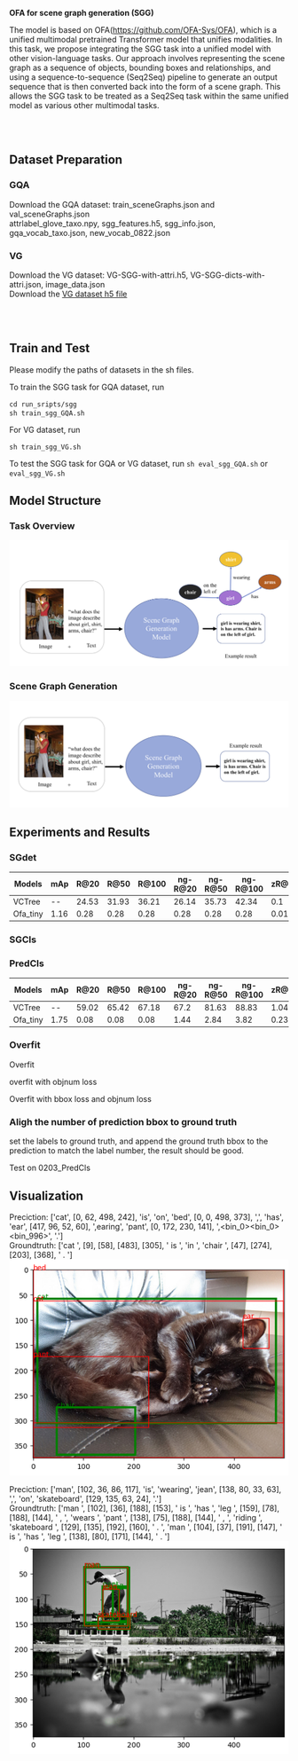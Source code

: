 **OFA for scene graph generation (SGG)**

The model is based on OFA(https://github.com/OFA-Sys/OFA), which is a unified multimodal pretrained Transformer model that unifies modalities. In this task, we propose integrating the SGG task into a unified model with other vision-language tasks. Our approach
involves representing the scene graph as a sequence of objects, bounding boxes and relationships, and using a sequence-to-sequence (Seq2Seq) pipeline to generate an output sequence that is then converted back into the form of a scene graph. This allows the SGG task to be treated as a Seq2Seq task within the same unified model as various other multimodal tasks.


<br></br>

## Dataset Preparation
### GQA
Download the GQA dataset: train_sceneGraphs.json and val_sceneGraphs.json  
attrlabel_glove_taxo.npy, sgg_features.h5, sgg_info.json, gqa_vocab_taxo.json, new_vocab_0822.json  

### VG
Download the VG dataset: VG-SGG-with-attri.h5, VG-SGG-dicts-with-attri.json, image_data.json  
Download the [VG dataset h5 file](https://1drv.ms/u/s!AmRLLNf6bzcir8xf9oC3eNWlVMTRDw?e=63t7Ed)

<br></br>

## Train and Test
Please modify the paths of datasets in the sh files.

To train the SGG task for GQA dataset, run 
```
cd run_sripts/sgg
sh train_sgg_GQA.sh
```
For VG dataset, run
```
sh train_sgg_VG.sh
```

To test the SGG task for GQA or VG dataset, run `sh eval_sgg_GQA.sh` or `eval_sgg_VG.sh`

## Model Structure
### Task Overview
![task_overview](pictures/task_overview_png.png)

### Scene Graph Generation
![SGG](pictures/sgg_png.png)


## Experiments and Results
### SGdet
| Models   | mAp  | R@20  | R@50  | R@100 | ng-R@20 | ng-R@50 |ng-R@100 | zR@20 | zR@50 | zR@100 | mR@20 | mR@50 | mR@100 |
|----------|------|-------|-------|-------|---------|---------|---------|-------|-------|--------|-------|-------|--------|
| VCTree   | --   | 24.53 | 31.93 | 36.21 | 26.14   | 35.73   | 42.34   | 0.1   | 0.31  | 0.69   | 5.38  | 7.44  | 8.66   |
| Ofa_tiny | 1.16 | 0.28  | 0.28  | 0.28  | 0.28    | 0.28    | 0.28    | 0.01  | 0.01  | 0.01   | 0.08  | 0.08  | 0.08   |

### SGCls

### PredCls
| Models | mAp | R@20 | R@50 | R@100 | ng-R@20 | ng-R@50 |ng-R@100 | zR@20 | zR@50 | zR@100 | mR@20 | mR@50 | mR@100 |  
|--------|-----|------|------|-------|---------|---------|---------|-------|-------|--------|-------|-------|--------|  
| VCTree | -- | 59.02 | 65.42 | 67.18 | 67.2 | 81.63 | 88.83 | 1.04 | 3.27 | 5.51 | 13.12 | 16.74 | 18.16 |
| Ofa_tiny | 1.75 | 0.08 | 0.08 | 0.08 | 1.44 | 2.84 | 3.82 | 0.23 | 0.23 | 0.23 | 0.09 | 0.09 | 0.09 |

### Overfit
Overfit

overfit with objnum loss

Overfit with bbox loss and objnum loss

### Aligh the number of prediction bbox to ground truth
set the labels to ground truth, and append the ground truth bbox to the prediction to match the label number, the result should be good.

Test on 0203_PredCls


## Visualization
Preciction: ['cat', [0, 62, 498, 242], 'is', 'on', 'bed', [0, 0, 498, 373], ',', 'has', 'ear', [417, 96, 52, 60], ',earing', 'pant', [0, 172, 230, 141], ',<bin_0><bin_0><bin_996>', '.']  
Groundtruth: ['cat ', [9], [58], [483], [305], ' is ', 'in ', 'chair ', [47], [274], [203], [368], ' . ']  
![visualization1](pictures/visualization1.png)

Preciction: ['man', [102, 36, 86, 117], 'is', 'wearing', 'jean', [138, 80, 33, 63], ',', 'on', 'skateboard', [129, 135, 63, 24], '.']  
Groundtruth: ['man ', [102], [36], [188], [153], ' is ', 'has ', 'leg ', [159], [78], [188], [144], ' , ', 'wears ', 'pant ', [138], [75], [188], [144], ' , ', 'riding ', 'skateboard ', [129], [135], [192], [160], ' . ', 'man ', [104], [37], [191], [147], ' is ', 'has ', 'leg ', [138], [80], [171], [144], ' . ']  
![visualization2](pictures/visualization2.png)



